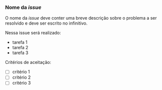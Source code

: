### Nome da *issue*

O nome da *issue* deve conter uma breve descrição sobre o problema a ser resolvido e deve ser escrito no infinitivo.


Nessa issue será realizado:
- tarefa 1
- tarefa 2
- tarefa 3

Critérios de aceitação:
- [ ] critério 1
- [ ] critério 2
- [ ] critério 3
